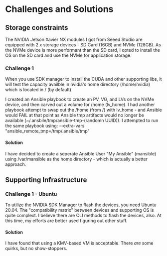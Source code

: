 # Challenges and Solutions

## Storage constraints
The NVIDIA Jetson Xavier NX modules I got from Seeed Studio are equipped with 2 x storage devices - SD Card (16GB) and NVMe (128GB).
As the NVMe device is more performant than the SD card, I opted to install the OS on the SD card and use the NVMe for application storage.

### Challenge 1
When you use SDK manager to install the CUDA and other supporting libs, it will test the capacity availble in nvidia's home directory (/home/nvidia) which is located in / (by default)

I created an Ansible playbook to create an PV, VG, and LVs on the NVMe device, and then carved out a volume for /home (lv_home).
I had another playbook attempt to swap out the /home (from /) with lv_home - and Ansible would FAIL at that point as Ansible tmp artifacts would no longer be available (~/.ansbile/tmp/ansible-tmp-(randomn UUID)).  I attempted to run the same playbook using: --extra-vars "ansible_remote_tmp=/tmp/.ansible/tmp"

#### Solution
I have decided to create a seperate Ansible User "My Ansible" (mansible) using /var/mansible as the home directory - which is actually a better approach.

## Supporting Infrastructure

### Challenge 1 - Ubuntu 
To utilize the NVIDIA SDK Manager to flash the devices, you need Ubuntu 20.04.  The "compatibility matrix" between devices and supporting OS is quite complext.  I believe there are CLI methods to flash the devices, also.  At this time, my efforts are better used figuring out other stuff.

#### Solution
I have found that using a KMV-based VM is acceptable.  There *are* some quirks, but no show-stoppers.


